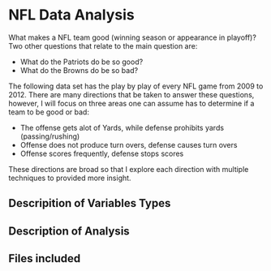 # NFL Data Analysis

What makes a NFL team good (winning season or appearance in playoff)?
Two other questions that relate to the main question are:
  * What do the Patriots do be so good?
  * What do the Browns do be so bad?
  
The following data set has the play by play of every NFL game from 2009 to 2012. There are many directions that be taken to answer these 
questions, however, I will focus on three areas one can assume has to determine if a team to be good or bad: 
  * The offense gets alot of Yards, while defense prohibits yards (passing/rushing)
  * Offense does not produce turn overs, defense causes turn overs
  * Offense scores frequently, defense stops scores
  
These directions are broad so that I explore each direction with multiple techniques to provided more insight.


## Descripition of Variables Types


## Description of Analysis


## Files included
